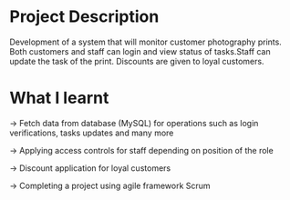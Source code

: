 # Project Description
Development of a system that will monitor customer photography prints. Both customers and staff can login and view status of tasks.Staff can update the task of the print. Discounts are given to loyal customers.

# What I learnt
-> Fetch data from database (MySQL) for operations such as login verifications, tasks updates and many more

-> Applying access controls for staff depending on position of the role
 
-> Discount application for loyal customers
 
-> Completing a project using agile framework Scrum

